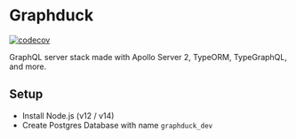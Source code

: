 # Graphduck

[![codecov](https://codecov.io/gh/narze/graphduck/branch/main/graph/badge.svg)](https://codecov.io/gh/narze/graphduck)

GraphQL server stack made with Apollo Server 2, TypeORM, TypeGraphQL, and more.

## Setup

- Install Node.js (v12 / v14)
- Create Postgres Database with name `graphduck_dev`
